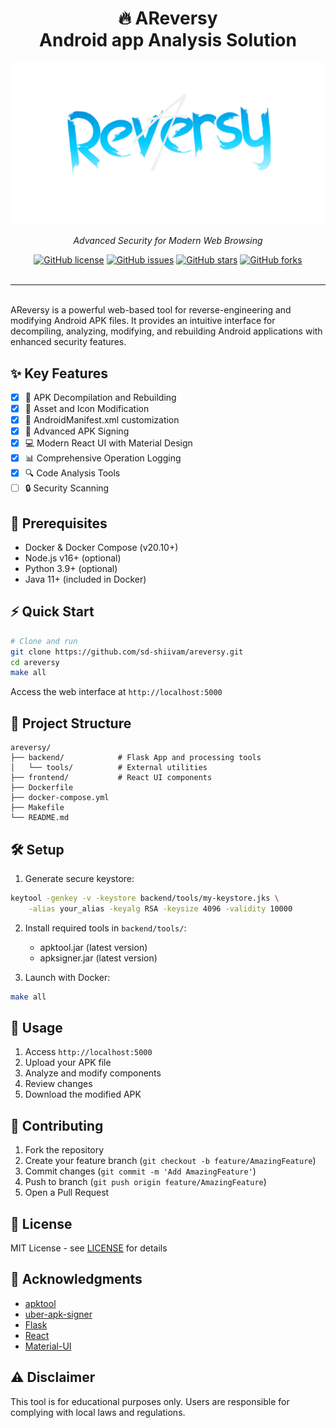 <div align="center">
<h1> 🔥 AReversy <br> Android app Analysis Solution</h1>
</div>

<div align="center">
    <img src="frontend/public/readmelogo.png" alt="Codx Firewall Logo">
    <p><em>Advanced Security for Modern Web Browsing </em></p>
</div>
<div align="center">
<a href="https://github.com/sd-shiivam/areversy/blob/main/LICENSE"><img src="https://img.shields.io/github/license/sd-shiivam/areversy" alt="GitHub license"></a>
<a href="https://github.com/sd-shiivam/areversy/issues"><img src="https://img.shields.io/github/issues/sd-shiivam/areversy" alt="GitHub issues"></a>
<a href="https://github.com/sd-shiivam/areversy/stargazers"><img src="https://img.shields.io/github/stars/sd-shiivam/areversy" alt="GitHub stars"></a>
<a href="https://github.com/sd-shiivam/areversy/network/members"><img src="https://img.shields.io/github/forks/sd-shiivam/areversy" alt="GitHub forks"></a>
</div>
<br>
<hr>
<br>
AReversy is a powerful web-based tool for reverse-engineering and modifying Android APK files. It provides an intuitive interface for decompiling, analyzing, modifying, and rebuilding Android applications with enhanced security features.

## ✨ Key Features

- [x] 📱 APK Decompilation and Rebuilding
- [x] 🎨 Asset and Icon Modification
- [x] 📝 AndroidManifest.xml customization
- [x] 🔐 Advanced APK Signing
- [x] 💻 Modern React UI with Material Design
- [x] 📊 Comprehensive Operation Logging
- [x] 🔍 Code Analysis Tools
- [ ] 🔒 Security Scanning

## 🚀 Prerequisites

- Docker & Docker Compose (v20.10+)
- Node.js v16+ (optional)
- Python 3.9+ (optional)
- Java 11+ (included in Docker)

## ⚡ Quick Start

```bash
# Clone and run
git clone https://github.com/sd-shiivam/areversy.git
cd areversy
make all
```

Access the web interface at `http://localhost:5000`

## 📁 Project Structure

```
areversy/
├── backend/            # Flask App and processing tools
│   └── tools/          # External utilities
├── frontend/           # React UI components
├── Dockerfile
├── docker-compose.yml
├── Makefile
└── README.md
```

## 🛠️ Setup

1. Generate secure keystore:

```bash
keytool -genkey -v -keystore backend/tools/my-keystore.jks \
    -alias your_alias -keyalg RSA -keysize 4096 -validity 10000
```

2. Install required tools in `backend/tools/`:

   - apktool.jar (latest version)
   - apksigner.jar (latest version)

3. Launch with Docker:

```bash
make all
```

## 📱 Usage

1. Access `http://localhost:5000`
2. Upload your APK file
3. Analyze and modify components
4. Review changes
5. Download the modified APK

## 🤝 Contributing

1. Fork the repository
2. Create your feature branch (`git checkout -b feature/AmazingFeature`)
3. Commit changes (`git commit -m 'Add AmazingFeature'`)
4. Push to branch (`git push origin feature/AmazingFeature`)
5. Open a Pull Request

## 📄 License

MIT License - see [LICENSE](LICENSE) for details

## 🙏 Acknowledgments

- [apktool](https://ibotpeaches.github.io/Apktool/)
- [uber-apk-signer](https://github.com/patrickfav/uber-apk-signer)
- [Flask](https://flask.palletsprojects.com/)
- [React](https://reactjs.org/)
- [Material-UI](https://material-ui.com/)

## ⚠️ Disclaimer

This tool is for educational purposes only. Users are responsible for complying with local laws and regulations.
